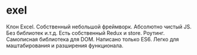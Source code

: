 # exel
Клон Excel. Собственный небольшой фреймворк. Абсолютно чистый JS. Без библиотек и.т.д. Есть собственный Redux и store. Роутинг. Самописная библиотека для DOM. Написано только ES6. 
Легко для маштабирования и разширения функционала.
